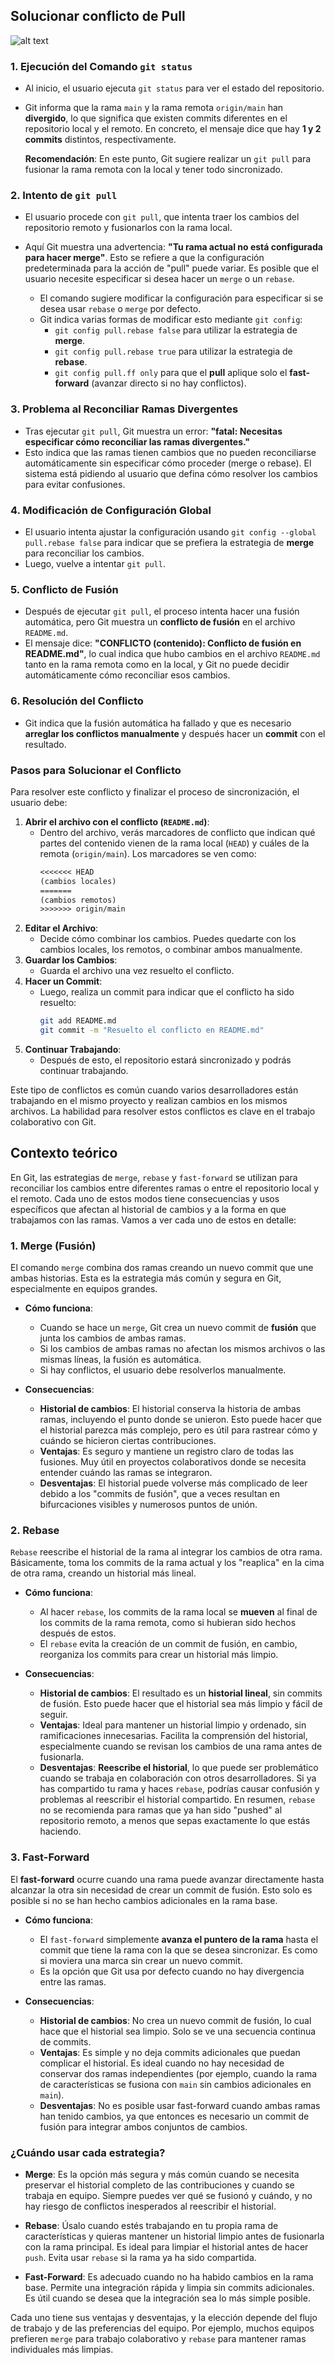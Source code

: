 ## Solucionar conflicto de Pull


![alt text](<Captura de pantalla de 2024-10-25 10-06-21.png>)


### 1. **Ejecución del Comando `git status`**
- Al inicio, el usuario ejecuta `git status` para ver el estado del repositorio.
- Git informa que la rama `main` y la rama remota `origin/main` han **divergido**, lo que significa que existen commits diferentes en el repositorio local y el remoto. En concreto, el mensaje dice que hay **1 y 2 commits** distintos, respectivamente.

   **Recomendación**: En este punto, Git sugiere realizar un `git pull` para fusionar la rama remota con la local y tener todo sincronizado.

### 2. **Intento de `git pull`**
- El usuario procede con `git pull`, que intenta traer los cambios del repositorio remoto y fusionarlos con la rama local.
- Aquí Git muestra una advertencia: **"Tu rama actual no está configurada para hacer merge"**. Esto se refiere a que la configuración predeterminada para la acción de "pull" puede variar. Es posible que el usuario necesite especificar si desea hacer un `merge` o un `rebase`.

   - El comando sugiere modificar la configuración para especificar si se desea usar `rebase` o `merge` por defecto.
   - Git indica varias formas de modificar esto mediante `git config`:
     - `git config pull.rebase false` para utilizar la estrategia de **merge**.
     - `git config pull.rebase true` para utilizar la estrategia de **rebase**.
     - `git config pull.ff only` para que el **pull** aplique solo el **fast-forward** (avanzar directo si no hay conflictos).

### 3. **Problema al Reconciliar Ramas Divergentes**
- Tras ejecutar `git pull`, Git muestra un error: **"fatal: Necesitas especificar cómo reconciliar las ramas divergentes."**
- Esto indica que las ramas tienen cambios que no pueden reconciliarse automáticamente sin especificar cómo proceder (merge o rebase). El sistema está pidiendo al usuario que defina cómo resolver los cambios para evitar confusiones.

### 4. **Modificación de Configuración Global**
- El usuario intenta ajustar la configuración usando `git config --global pull.rebase false` para indicar que se prefiera la estrategia de **merge** para reconciliar los cambios.
- Luego, vuelve a intentar `git pull`.

### 5. **Conflicto de Fusión**
- Después de ejecutar `git pull`, el proceso intenta hacer una fusión automática, pero Git muestra un **conflicto de fusión** en el archivo `README.md`.
- El mensaje dice: **"CONFLICTO (contenido): Conflicto de fusión en README.md"**, lo cual indica que hubo cambios en el archivo `README.md` tanto en la rama remota como en la local, y Git no puede decidir automáticamente cómo reconciliar esos cambios.

### 6. **Resolución del Conflicto**
- Git indica que la fusión automática ha fallado y que es necesario **arreglar los conflictos manualmente** y después hacer un **commit** con el resultado.
  
### **Pasos para Solucionar el Conflicto**
Para resolver este conflicto y finalizar el proceso de sincronización, el usuario debe:

1. **Abrir el archivo con el conflicto (`README.md`)**:
   - Dentro del archivo, verás marcadores de conflicto que indican qué partes del contenido vienen de la rama local (`HEAD`) y cuáles de la remota (`origin/main`). Los marcadores se ven como:
     ```txt
     <<<<<<< HEAD
     (cambios locales)
     =======
     (cambios remotos)
     >>>>>>> origin/main
     ```
2. **Editar el Archivo**:
   - Decide cómo combinar los cambios. Puedes quedarte con los cambios locales, los remotos, o combinar ambos manualmente.
3. **Guardar los Cambios**:
   - Guarda el archivo una vez resuelto el conflicto.
4. **Hacer un Commit**:
   - Luego, realiza un commit para indicar que el conflicto ha sido resuelto:
     ```bash
     git add README.md
     git commit -m "Resuelto el conflicto en README.md"
     ```
5. **Continuar Trabajando**:
   - Después de esto, el repositorio estará sincronizado y podrás continuar trabajando.

Este tipo de conflictos es común cuando varios desarrolladores están trabajando en el mismo proyecto y realizan cambios en los mismos archivos. La habilidad para resolver estos conflictos es clave en el trabajo colaborativo con Git.

## Contexto teórico

En Git, las estrategias de `merge`, `rebase` y `fast-forward` se utilizan para reconciliar los cambios entre diferentes ramas o entre el repositorio local y el remoto. Cada uno de estos modos tiene consecuencias y usos específicos que afectan al historial de cambios y a la forma en que trabajamos con las ramas. Vamos a ver cada uno de estos en detalle:

### 1. **Merge (Fusión)**
El comando `merge` combina dos ramas creando un nuevo commit que une ambas historias. Esta es la estrategia más común y segura en Git, especialmente en equipos grandes.

- **Cómo funciona**:
  - Cuando se hace un `merge`, Git crea un nuevo commit de **fusión** que junta los cambios de ambas ramas.
  - Si los cambios de ambas ramas no afectan los mismos archivos o las mismas líneas, la fusión es automática.
  - Si hay conflictos, el usuario debe resolverlos manualmente.

- **Consecuencias**:
  - **Historial de cambios**: El historial conserva la historia de ambas ramas, incluyendo el punto donde se unieron. Esto puede hacer que el historial parezca más complejo, pero es útil para rastrear cómo y cuándo se hicieron ciertas contribuciones.
  - **Ventajas**: Es seguro y mantiene un registro claro de todas las fusiones. Muy útil en proyectos colaborativos donde se necesita entender cuándo las ramas se integraron.
  - **Desventajas**: El historial puede volverse más complicado de leer debido a los "commits de fusión", que a veces resultan en bifurcaciones visibles y numerosos puntos de unión.

### 2. **Rebase**
`Rebase` reescribe el historial de la rama al integrar los cambios de otra rama. Básicamente, toma los commits de la rama actual y los "reaplica" en la cima de otra rama, creando un historial más lineal.

- **Cómo funciona**:
  - Al hacer `rebase`, los commits de la rama local se **mueven** al final de los commits de la rama remota, como si hubieran sido hechos después de estos.
  - El `rebase` evita la creación de un commit de fusión, en cambio, reorganiza los commits para crear un historial más limpio.

- **Consecuencias**:
  - **Historial de cambios**: El resultado es un **historial lineal**, sin commits de fusión. Esto puede hacer que el historial sea más limpio y fácil de seguir.
  - **Ventajas**: Ideal para mantener un historial limpio y ordenado, sin ramificaciones innecesarias. Facilita la comprensión del historial, especialmente cuando se revisan los cambios de una rama antes de fusionarla.
  - **Desventajas**: **Reescribe el historial**, lo que puede ser problemático cuando se trabaja en colaboración con otros desarrolladores. Si ya has compartido tu rama y haces `rebase`, podrías causar confusión y problemas al reescribir el historial compartido. En resumen, `rebase` no se recomienda para ramas que ya han sido "pushed" al repositorio remoto, a menos que sepas exactamente lo que estás haciendo.

### 3. **Fast-Forward**
El **fast-forward** ocurre cuando una rama puede avanzar directamente hasta alcanzar la otra sin necesidad de crear un commit de fusión. Esto solo es posible si no se han hecho cambios adicionales en la rama base.

- **Cómo funciona**:
  - El `fast-forward` simplemente **avanza el puntero de la rama** hasta el commit que tiene la rama con la que se desea sincronizar. Es como si moviera una marca sin crear un nuevo commit.
  - Es la opción que Git usa por defecto cuando no hay divergencia entre las ramas.

- **Consecuencias**:
  - **Historial de cambios**: No crea un nuevo commit de fusión, lo cual hace que el historial sea limpio. Solo se ve una secuencia continua de commits.
  - **Ventajas**: Es simple y no deja commits adicionales que puedan complicar el historial. Es ideal cuando no hay necesidad de conservar dos ramas independientes (por ejemplo, cuando la rama de características se fusiona con `main` sin cambios adicionales en `main`).
  - **Desventajas**: No es posible usar fast-forward cuando ambas ramas han tenido cambios, ya que entonces es necesario un commit de fusión para integrar ambos conjuntos de cambios.

### **¿Cuándo usar cada estrategia?**

- **Merge**: Es la opción más segura y más común cuando se necesita preservar el historial completo de las contribuciones y cuando se trabaja en equipo. Siempre puedes ver qué se fusionó y cuándo, y no hay riesgo de conflictos inesperados al reescribir el historial.

- **Rebase**: Úsalo cuando estés trabajando en tu propia rama de características y quieras mantener un historial limpio antes de fusionarla con la rama principal. Es ideal para limpiar el historial antes de hacer `push`. Evita usar `rebase` si la rama ya ha sido compartida.

- **Fast-Forward**: Es adecuado cuando no ha habido cambios en la rama base. Permite una integración rápida y limpia sin commits adicionales. Es útil cuando se desea que la integración sea lo más simple posible.

Cada uno tiene sus ventajas y desventajas, y la elección depende del flujo de trabajo y de las preferencias del equipo. Por ejemplo, muchos equipos prefieren `merge` para trabajo colaborativo y `rebase` para mantener ramas individuales más limpias.